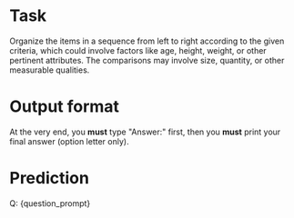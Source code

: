 # Task
Organize the items in a sequence from left to right according to the given criteria, which could involve factors like age, height, weight, or other pertinent attributes. The comparisons may involve size, quantity, or other measurable qualities.

# Output format
At the very end, you **must** type "Answer:" first, then you **must** print your final answer (option letter only).

# Prediction
Q: {question_prompt}